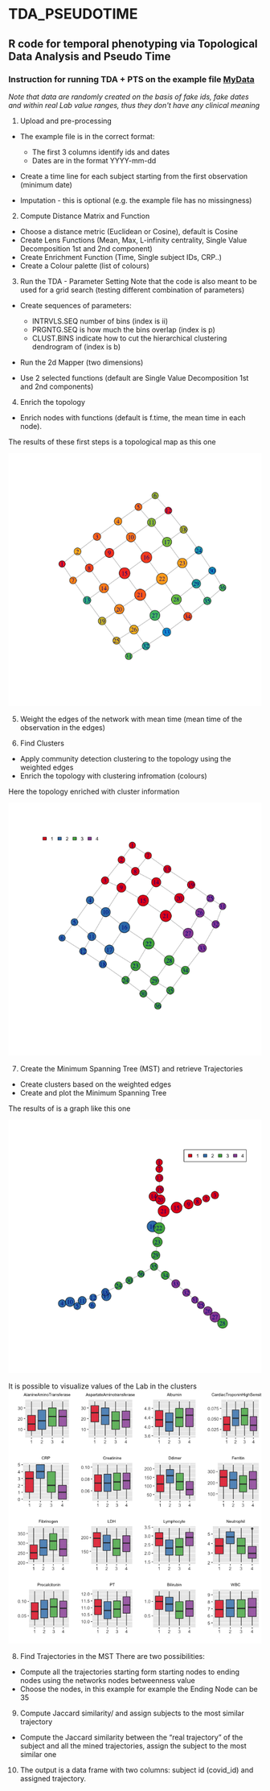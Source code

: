 # TDA_PSEUDOTIME
## R code for temporal phenotyping via Topological Data Analysis and Pseudo Time 

### Instruction for running TDA + PTS on the example file [MyData](https://github.com/aridag/TDA_PSEUDOTIME/blob/master/MyDataSim.csv)
*Note that data are randomly created on the basis of fake ids, fake dates and within real Lab value ranges, thus they don't have any clinical meaning*

1. Upload and pre-processing
- The example file is in the correct format:
  - The first 3 columns identify ids and dates 
  - Dates are in the format YYYY-mm-dd
- Create a time line for each subject starting from the first observation (minimum date)

- Imputation - this is optional (e.g. the example file has no missingness)

2. Compute Distance Matrix and Function
- Choose a distance metric (Euclidean or Cosine), default is Cosine  
- Create Lens Functions (Mean, Max, L-infinity centrality, Single Value Decomposition 1st and 2nd component)
- Create Enrichment Function (Time, Single subject IDs, CRP..)
- Create a Colour palette (list of colours)

3. Run the TDA - Parameter Setting
Note that the code is also meant to be used for a grid search (testing different combination of parameters)
- Create sequences of parameters:
  - INTRVLS.SEQ number of bins (index is ii)
  - PRGNTG.SEQ is how much the bins overlap (index is p)
  - CLUST.BINS indicate how to cut the hierarchical clustering dendrogram of (index is b) 
  
 - Run the 2d Mapper (two dimensions)
  - Use 2 selected functions (default are Single Value Decomposition 1st and 2nd components) 


4. Enrich the topology
- Enrich nodes with functions (default is f.time, the mean time in each node). 

The results of these first steps is a topological map as this one

![Topological Map](https://github.com/aridag/TDA_PSEUDOTIME/blob/master/TDA.png)


5. Weight the edges of the network with mean time (mean time of the observation in the edges)


6. Find Clusters
- Apply community detection clustering to the topology using the weighted edges
- Enrich the topology with clustering infromation (colours)


Here the topology enriched with cluster information

![Topological Map Cluster](https://github.com/aridag/TDA_PSEUDOTIME/blob/master/TDAClusters.png)



7. Create the Minimum Spanning Tree (MST) and retrieve Trajectories
- Create clusters based on the weighted edges
- Create and plot the Minimum Spanning Tree

The results of is a graph like this one

![Minimum Spanning Tree](https://github.com/aridag/TDA_PSEUDOTIME/blob/master/MST.png)


It is possible to visualize values of the Lab in the clusters
![Lab Values](https://github.com/aridag/TDA_PSEUDOTIME/blob/master/LabInClusters.png)


8. Find Trajectories in the MST
There are two possibilities:
-	Compute all the trajectories starting form starting nodes to ending nodes using the networks nodes betweenness value
-	Choose the nodes, in this example for example the Ending Node can be 35

9. Compute Jaccard similarity/ and assign subjects to the most similar trajectory
- Compute the Jaccard similarity between the “real trajectory” of the subject and all the mined trajectories, assign the subject to the most similar one

10. The output is a data frame with two columns: subject id (covid_id) and assigned trajectory.




